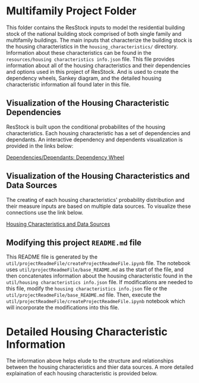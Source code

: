 # Multifamily Project Folder

This folder contains the ResStock inputs to model the residential building stock of the national building stock comprised of both single family and multifamily buildings. The main inputs that characterize the building stock is the housing characteristics in the `housing_characteristics/` directory. Information about these characteristics can be found in the `resources/housing characteristics info.json` file. This file provides information about all of the housing characteristics and their dependencies and options used in this project of ResStock. And is used to create the dependency wheels, Sankey diagram, and the detailed housing characteristic information all found later in this file.

## Visualization of the Housing Characteristic Dependencies

ResStock is built upon the conditional probabilites of the housing characteristics.  Each housing characteristic has a set of dependencies and dependants.  An interactive dependency and dependents visualization is provided in the links below:

<a href="http://htmlpreview.github.io/?https://github.com/afontani/Hello-World/blob/master/resources/dependencyWheels/dep_wheels.html">Dependencies/Dependants: Dependency Wheel</a>

## Visualization of the Housing Characteristics and Data Sources

The creating of each housing characteristics' probability distribution and their measure inputs are based on multiple data sources. To visualize these connections use the link below.

<a href="https://raw.githack.com/afontani/Hello-World/master/resources/sankeyDiagram/sankey_diagram_data_sources.html">Housing Characteristics and Data Sources</a>

## Modifying this project `README.md` file

This README file is generated by the `util/projectReadmeFile/createProjectReadmeFile.ipynb` file.  The notebook uses `util/projectReadmeFile/base_README.md` as the start of the file, and then concatenates information about the housing characteristic found in the `util/housing characteristics info.json` file.  If modifications are needed to this file, modify the `housing characteristics info.json` file or the `util/projectReadmeFile/base_README.md` file.  Then, execute the `util/projectReadmeFile/createProjectReadmeFile.ipynb` notebook which will incorporate the modifications into this file.

# Detailed Housing Characteristic Information

The information above helps elude to the structure and relationships between the housing characteristics and thier data sources.  A more detailed explaination of each housing characteristic is provided below.

